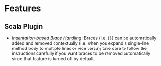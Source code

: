 # Features

## Scala Plugin

* [*Indentation-based Brace Handling*](https://blog.jetbrains.com/scala/2020/07/22/intellij-scala-plugin-2020-2-indentation-based-brace-handling): Braces (i.e. `{}`) can be automatically added and removed contextually (i.e. when you expand a single-line method body to multiple lines or vice versa); take care to follow the instructions carefully if you want braces to be removed automatically since that feature is turned off by default. 
